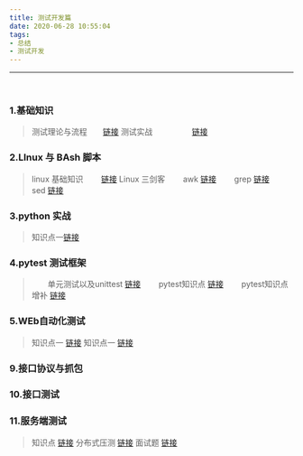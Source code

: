 ```yaml
---
title: 测试开发篇
date: 2020-06-28 10:55:04
tags:
- 总结
- 测试开发
---
```

---
<br>

### 1.基础知识
>    测试理论与流程&emsp;&emsp;[链接](https://josiah.top/2020/09/测试理论与流程/ )
>    测试实战&emsp;&emsp;&emsp;&emsp;&emsp;[链接](https://josiah.top/2020/09/测试实战/ )

### 2.LInux 与 BAsh 脚本
>    linux 基础知识 &emsp;&emsp;[链接](https://josiah.top/2020/09/LInux与bash知识点/ )
     Linux 三剑客
       &emsp;&emsp;awk [链接](https://josiah.top/2020/06/Linux-三剑客-awk/ )
       &emsp;&emsp;grep [链接](https://josiah.top/2020/06/Linux-三剑客-grep/ )
       &emsp;&emsp;sed [链接](https://josiah.top/2020/06/Linux-三剑客-sed/ )
>
### 3.python 实战 
>    知识点一[链接](https://josiah.top/2020/06/python-实战知识点/ )
### 4.pytest 测试框架
>   &emsp;&emsp;单元测试以及unittest [链接](https://josiah.top/2020/06/单元测试以及unittest/ ) 
    &emsp;&emsp;pytest知识点 [链接](https://josiah.top/2020/07/pytest-知识点一/ )
    &emsp;&emsp;pytest知识点增补 [链接](https://josiah.top/2020/07/pytest-知识点二/ )
    
### 5.WEb自动化测试
>   知识点一 [链接](https://josiah.top/2020/07/Web自动化测试-知识点一/ )
    知识点一 [链接](https://josiah.top/2020/07/Web自动化测试-知识点二/ )
### 9.接口协议与抓包
### 10.接口测试

### 11.服务端测试
>    知识点 [链接](https://josiah.top/2020/08/服务端性能测试-知识点/ )
     分布式压测 [链接](https://josiah.top/2020/08/虚拟机进行jmeter分布式压测/ )
     面试题 [链接](https://josiah.top/2020/08/虚拟机进行jmeter分布式压测/ )